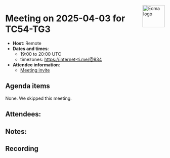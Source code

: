 <img src="https://tc54.org/images/ecma.svg" align="right" height="70" alt="Ecma logo" /> <!-- markdownlint-disable-line MD041 -->

# Meeting on 2025-04-03 for TC54-TG3

- **Host**: Remote
- **Dates and times**:
    - 19:00 to 20:00 UTC
    - timezones: https://internet-ti.me/@834
- **Attendee information**:
  - [Meeting invite](https://calendar.google.com/calendar/event?action=TEMPLATE&tmeid=MGNlbWgwcDdoYWtwbjhvZ[…]4f08c63792f2e654f2a7ebc%40group.calendar.google.com&scp=ALL)

## Agenda items

None. We skipped this meeting.

## Attendees:

## Notes:

## Recording
